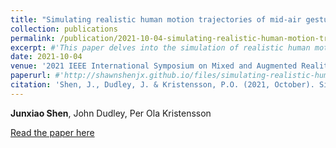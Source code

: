 ```yaml
---
title: "Simulating realistic human motion trajectories of mid-air gesture typing"
collection: publications
permalink: /publication/2021-10-04-simulating-realistic-human-motion-trajectories
excerpt: #'This paper delves into the simulation of realistic human motion trajectories in mid-air gesture typing, providing insights and tools for further research and application in augmented reality environments.'
date: 2021-10-04
venue: '2021 IEEE International Symposium on Mixed and Augmented Reality'
paperurl: #'http://shawnshenjx.github.io/files/simulating-realistic-human-motion-trajectories.pdf'
citation: 'Shen, J., Dudley, J. & Kristensson, P.O. (2021, October). Simulating realistic human motion trajectories of mid-air gesture typing. In 2021 IEEE International Symposium on Mixed and Augmented Reality (pp. 393-402).'
---
```

**Junxiao Shen**, John Dudley, Per Ola Kristensson

[Read the paper here](http://shawnshenjx.github.io/files/simulating-realistic-human-motion-trajectories.pdf)